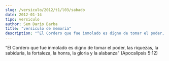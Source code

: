 ```yaml
---
slug: /versiculo/2012/t1/l03/sabado
date: 2012-01-14
tipo: versiculo
author: Sem Dario Barba
title: "versiculo de memoria"
description: "“El Cordero que fue inmolado es digno de tomar el poder, las riquezas, la  sabiduría, la fortaleza, la honra, la gloria y la alabanza” (Apocalipsis 5:12)"
---
```


“El Cordero que fue inmolado es digno de tomar el poder, las riquezas, la sabiduría, la fortaleza, la honra, la gloria y la alabanza” (Apocalipsis 5:12)
